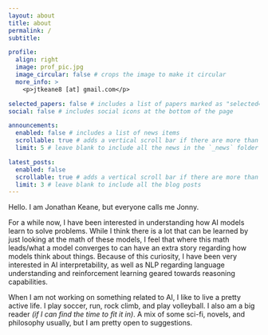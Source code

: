 ```yaml
---
layout: about
title: about
permalink: /
subtitle: 

profile:
  align: right
  image: prof_pic.jpg
  image_circular: false # crops the image to make it circular
  more_info: >
    <p>jtkeane8 [at] gmail.com</p>

selected_papers: false # includes a list of papers marked as "selected={true}"
social: false # includes social icons at the bottom of the page

announcements:
  enabled: false # includes a list of news items
  scrollable: true # adds a vertical scroll bar if there are more than 3 news items
  limit: 5 # leave blank to include all the news in the `_news` folder

latest_posts:
  enabled: false
  scrollable: true # adds a vertical scroll bar if there are more than 3 new posts items
  limit: 3 # leave blank to include all the blog posts
---
```


Hello. I am Jonathan Keane, but everyone calls me Jonny.

For a while now, I have been interested in understanding how AI models learn to solve problems. While I think there is a lot that can be learned by just looking at the math of these models, I feel that where this math leads/what a model converges to can have an extra story regarding how models think about things. Because of this curiosity, I have been very interested in AI interpretability, as well as NLP regarding language understanding and reinforcement learning geared towards reasoning capabilities.

When I am not working on something related to AI, I like to live a pretty active life. I play soccer, run, rock climb, and play volleyball. I also am a big reader *(if I can find the time to fit it in)*. A mix of some sci-fi, novels, and philosophy usually, but I am pretty open to suggestions.


